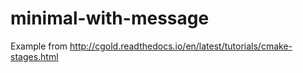 # minimal-with-message
Example from http://cgold.readthedocs.io/en/latest/tutorials/cmake-stages.html

